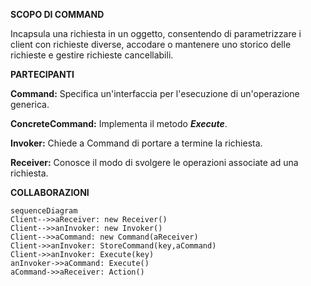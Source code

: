**SCOPO DI COMMAND**

Incapsula una richiesta in un oggetto, consentendo di parametrizzare i client con richieste diverse, accodare o mantenere uno storico delle richieste e gestire richieste cancellabili.

**PARTECIPANTI**

**Command:** Specifica un'interfaccia per l'esecuzione di un'operazione generica.

**ConcreteCommand:** Implementa il metodo ***Execute***.

**Invoker:** Chiede a Command di portare a termine la richiesta.

**Receiver:** Conosce il modo di svolgere le operazioni associate ad una richiesta.

**COLLABORAZIONI**

```mermaid
sequenceDiagram
Client-->>aReceiver: new Receiver()
Client-->>anInvoker: new Invoker()
Client-->>aCommand: new Command(aReceiver)
Client->>anInvoker: StoreCommand(key,aCommand)
Client->>anInvoker: Execute(key)
anInvoker->>aCommand: Execute() 
aCommand->>aReceiver: Action()